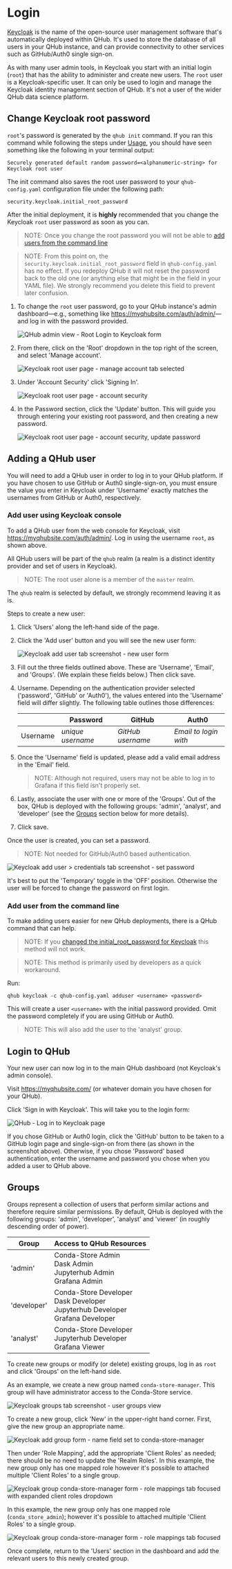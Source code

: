 # Login

[Keycloak](https://www.keycloak.org/) is the name of the open-source user management software that's automatically
deployed within QHub. It's used to store the database of all users in your QHub instance, and can provide connectivity
to other services such as GitHub/Auth0 single sign-on.

As with many user admin tools, in Keycloak you start with an initial login (`root`) that has the ability to administer
and create new users. The `root` user is a Keycloak-specific user. It can only be used to login and manage the Keycloak
identity management section of QHub. It's not a user of the wider QHub data science platform.

## Change Keycloak root password

`root`'s password is generated by the `qhub init` command. If you ran this command while following the steps under
[Usage](usage.md), you should have seen something like the following in your terminal output:

```
Securely generated default random password=<alphanumeric-string> for Keycloak root user
```

The init command also saves the root user password to your `qhub-config.yaml` configuration file under the following
path:

`security.keycloak.initial_root_password`

After the initial deployment, it is **highly** recommended that you change the Keycloak `root` user password as soon as
you can.

> NOTE: Once you change the root password you will not be able to
> [add users from the command line](login.md#add-user-from-the-command-line)

> NOTE: From this point on, the `security.keycloak.initial_root_password` field in `qhub-config.yaml` has no effect. If
> you redeploy QHub it will not reset the password back to the old one (or anything else that might be in the field in
> your YAML file). We strongly recommend you delete this field to prevent later confusion.

1. To change the `root` user password, go to your QHub instance's admin dashboard—e.g., something like
   <https://myqhubsite.com/auth/admin/>—and log in with the password provided.

   ![QHub admin view - Root Login to Keycloak form](../images/keycloak_master_login.png)

2. From there, click on the 'Root' dropdown in the top right of the screen, and select 'Manage account'.

   ![Keycloak root user page - manage account tab selected](../images/keycloak_root_user_manage_account.png)

3. Under 'Account Security' click 'Signing In'.

   ![Keycloak root user page - account security](../images/keycloak_root_user_account_security.png)

4. In the Password section, click the 'Update' button. This will guide you through entering your existing root password,
   and then creating a new password.

   ![Keycloak root user page - account security, update password](../images/keycloak_root_user_update_password.png)

## Adding a QHub user

You will need to add a QHub user in order to log in to your QHub platform. If you have chosen to use GitHub or Auth0
single-sign-on, you must ensure the value you enter in Keycloak under 'Username' exactly matches the usernames from
GitHub or Auth0, respectively.

### Add user using Keycloak console

To add a QHub user from the web console for Keycloak, visit <https://myqhubsite.com/auth/admin/>. Log in using the
username `root`, as shown above.

All QHub users will be part of the `qhub` realm (a realm is a distinct identity provider and set of users in Keycloak).

> NOTE: The root user alone is a member of the `master` realm.

The `qhub` realm is selected by default, we strongly recommend leaving it as is.

Steps to create a new user:

1. Click 'Users' along the left-hand side of the page.

2. Click the 'Add user' button and you will see the new user form:

   ![Keycloak add user tab screenshot - new user form](../images/keycloak_add_users.png)

3. Fill out the three fields outlined above. These are 'Username', 'Email', and 'Groups'. (We explain these fields
   below.) Then click save.

4. Username. Depending on the authentication provider selected ('password', 'GitHub' or 'Auth0'), the values entered
   into the 'Username' field will differ slightly. The following table outlines those differences:

   |          | Password          | GitHub            | Auth0                 |
   | -------- | ----------------- | ----------------- | --------------------- |
   | Username | *unique username* | *GitHub username* | *Email to login with* |

5. Once the 'Username' field is updated, please add a valid email address in the 'Email' field.

   > NOTE: Although not required, users may not be able to log in to Grafana if this field isn't properly set.

6. Lastly, associate the user with one or more of the 'Groups'. Out of the box, QHub is deployed with the following
   groups: 'admin', 'analyst', and 'developer' (see the [Groups](./login.md#groups) section below for more details).

7. Click save.

Once the user is created, you can set a password.

> NOTE: Not needed for GitHub/Auth0 based authentication.

![Keycloak add user > credentials tab screenshot - set password](../images/keycloak_user_password.png)

It's best to put the 'Temporary' toggle in the 'OFF' position. Otherwise the user will be forced to change the password
on first login.

### Add user from the command line

To make adding users easier for new QHub deployments, there is a QHub command that can help.

> NOTE: If you [changed the initial_root_password for Keycloak](login.md#change-keycloak-root-password) this method will
> not work.

> NOTE: This method is primarily used by developers as a quick workaround.

Run:

```shell
qhub keycloak -c qhub-config.yaml adduser <username> <password>
```

This will create a user `<username>` with the initial password provided. Omit the password completely if you are using
GitHub or Auth0.

> NOTE: This will also add the user to the 'analyst' group.

## Login to QHub

Your new user can now log in to the main QHub dashboard (not Keycloak's admin console).

Visit <https://myqhubsite.com/> (or whatever domain you have chosen for your QHub).

Click 'Sign in with Keycloak'. This will take you to the login form:

![QHub - Log in to Keycloak page](../images/keycloak_qhub_login.png)

If you chose GitHub or Auth0 login, click the 'GitHub' button to be taken to a GitHub login page and single-sign-on from
there (as shown in the screenshot above). Otherwise, if you chose 'Password' based authentication, enter the username
and password you chose when you added a user to QHub above.

## Groups

Groups represent a collection of users that perform similar actions and therefore require similar permissions. By
default, QHub is deployed with the following groups: 'admin', 'developer', 'analyst' and 'viewer' (in roughly descending
order of power).

| Group       | Access to QHub Resources                                                                   |
| ----------- | ------------------------------------------------------------------------------------------ |
| 'admin'     | Conda-Store Admin <br> Dask Admin <br> Jupyterhub Admin <br> Grafana Admin                 |
| 'developer' | Conda-Store Developer <br> Dask Developer <br> Jupyterhub Developer <br> Grafana Developer |
| 'analyst'   | Conda-Store Developer <br> Jupyterhub Developer <br> Grafana Viewer                        |

To create new groups or modify (or delete) existing groups, log in as `root` and click 'Groups' on the left-hand side.

As an example, we create a new group named `conda-store-manager`. This group will have administrator access to the
Conda-Store service.

![Keycloak groups tab screenshot - user groups view](../images/keycloak_groups.png)

To create a new group, click 'New' in the upper-right hand corner. First, give the new group an appropriate name.

![Keycloak add group form - name field set to conda-store-manager](../images/keycloak_new_group1.png)

Then under 'Role Mapping', add the appropriate 'Client Roles' as needed; there should be no need to update the 'Realm
Roles'. In this example, the new group only has one mapped role however it's possible to attached multiple 'Client
Roles' to a single group.

![Keycloak group conda-store-manager form - role mappings tab focused with expanded client roles dropdown](../images/keycloak_new_group2.png)

In this example, the new group only has one mapped role (`conda_store_admin`); however it's possible to attached
multiple 'Client Roles' to a single group.

![Keycloak group conda-store-manager form - role mappings tab focused ](../images/keycloak_new_group3.png)

Once complete, return to the 'Users' section in the dashboard and add the relevant users to this newly created group.
